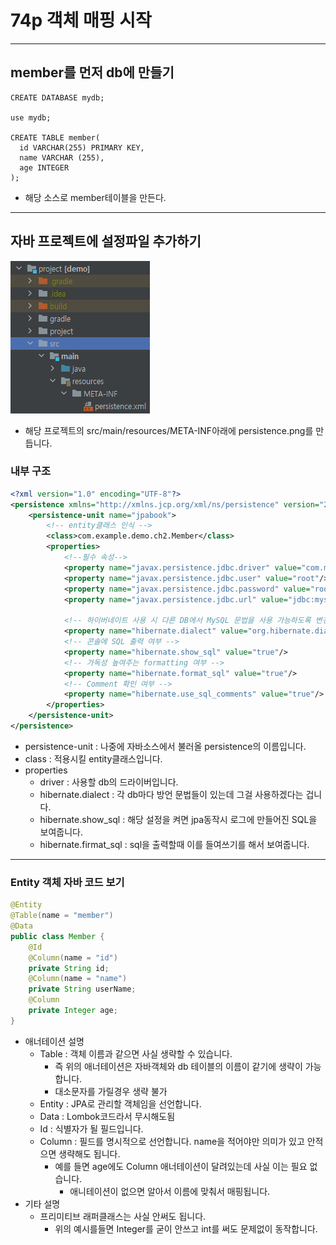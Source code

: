 # 74p 객체 매핑 시작

---

## member를 먼저 db에 만들기

```mysql
CREATE DATABASE mydb;

use mydb;

CREATE TABLE member(
  id VARCHAR(255) PRIMARY KEY,
  name VARCHAR (255),
  age INTEGER
);
```
* 해당 소스로 member테이블을 만든다.

---

## 자바 프로젝트에 설정파일 추가하기

![ch2_74p_persistence.png](./img/ch2_74p_persistence.png)
* 해당 프로젝트의 src/main/resources/META-INF아래에 persistence.png를 만듭니다.

### 내부 구조
```xml
<?xml version="1.0" encoding="UTF-8"?>
<persistence xmlns="http://xmlns.jcp.org/xml/ns/persistence" version="2.1">
    <persistence-unit name="jpabook">
        <!-- entity클래스 인식 -->
        <class>com.example.demo.ch2.Member</class>
        <properties>
            <!--필수 속성-->
            <property name="javax.persistence.jdbc.driver" value="com.mysql.cj.jdbc.Driver"/>
            <property name="javax.persistence.jdbc.user" value="root"/>
            <property name="javax.persistence.jdbc.password" value="root"/>
            <property name="javax.persistence.jdbc.url" value="jdbc:mysql://localhost:13306/mydb?characterEncoding=UTF-8&amp;serverTimezone=UTC"/>

            <!-- 하이버네이트 사용 시 다른 DB에서 MySQL 문법을 사용 가능하도록 변경.-->
            <property name="hibernate.dialect" value="org.hibernate.dialect.MySQL5Dialect"/>
            <!-- 콘솔에 SQL 출력 여부 -->
            <property name="hibernate.show_sql" value="true"/>
            <!-- 가독성 높여주는 formatting 여부 -->
            <property name="hibernate.format_sql" value="true"/>
            <!-- Comment 확인 여부 -->
            <property name="hibernate.use_sql_comments" value="true"/>
        </properties>
    </persistence-unit>
</persistence>
```

* persistence-unit : 나중에 자바소스에서 불러올 persistence의 이름입니다.
* class : 적용시킬 entity클래스입니다.
* properties
  * driver : 사용할 db의 드라이버입니다.
  * hibernate.dialect : 각 db마다 방언 문법들이 있는데 그걸 사용하겠다는 겁니다.
  * hibernate.show_sql : 해당 설정을 켜면 jpa동작시 로그에 만들어진 SQL을 보여줍니다.
  * hibernate.firmat_sql : sql을 출력할때 이를 들여쓰기를 해서 보여줍니다.

---

### Entity 객체 자바 코드 보기
```java
@Entity
@Table(name = "member")
@Data
public class Member {
    @Id
    @Column(name = "id")
    private String id;
    @Column(name = "name")
    private String userName;
    @Column
    private Integer age;
}
```
* 애너테이션 설명
  * Table : 객체 이름과 같으면 사실 생략할 수 있습니다.
    * 즉 위의 애너테이션은 자바객체와 db 테이블의 이름이 같기에 생략이 가능합니다.
    * 대소문자를 가릴경우 생략 불가
  * Entity : JPA로 관리할 객체임을 선언합니다.
  * Data : Lombok코드라서 무시해도됨
  * Id : 식별자가 될 필드입니다.
  * Column : 필드를 명시적으로 선언합니다. name을 적어야만 의미가 있고 안적으면 생략해도 됩니다.
    * 예를 들면 age에도 Column 애너테이션이 달려있는데 사실 이는 필요 없습니다.
      * 애니테이션이 없으면 알아서 이름에 맞춰서 매핑됩니다.
* 기타 설명
  * 프리미티브 래퍼클래스는 사실 안써도 됩니다.
    * 위의 예시를들면 Integer를 굳이 안쓰고 int를 써도 문제없이 동작합니다.